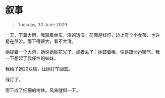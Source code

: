 # 叙事

> Tuesday, 30 June 2009

一天，下着大雨，我骑着单车，浇的透湿。前面是红灯，边上有个小女孩，也许
是在哭泣。雨下得很大，看不大清。

她提着一个大包，她说她钱花光了，或者丢了；她鼓着嘴，像是跟命运赌气。我
一下想起了我任性的妹妹。

我给了她20块钱，让她打车回去。

绿灯了。

雨下成了细细的树林。风来就斜一下。

